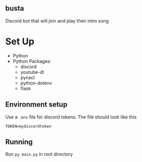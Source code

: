 ## busta
Discord bot that will join and play their intro song

# Set Up
* Python
* Python Packages:
  * discord
  * youtube-dl
  * pynacl
  * python-dotenv
  * flask


## Environment setup
Use a `.env` file for discord tokens. The file should look like this

    TOKEN=mydiscordtoken
   

## Running
Run `py main.py` in root directory
